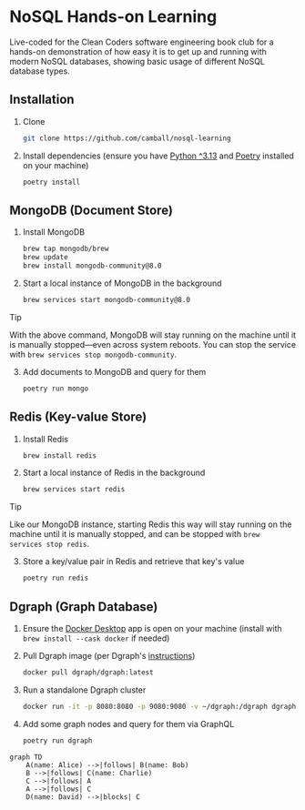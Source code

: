 # NoSQL Hands-on Learning

Live-coded for the Clean Coders software engineering book club for a hands-on demonstration of how easy it is to get up and running with modern NoSQL databases, showing basic usage of different NoSQL database types.

## Installation

1. Clone

    ```sh
    git clone https://github.com/camball/nosql-learning
    ```

2. Install dependencies (ensure you have [Python ^3.13](https://www.python.org/downloads/) and [Poetry](https://python-poetry.org/docs/#installation) installed on your machine)

    ```sh
    poetry install
    ```

## MongoDB (Document Store)

1. Install MongoDB

    ```sh
    brew tap mongodb/brew
    brew update
    brew install mongodb-community@8.0
    ```

2. Start a local instance of MongoDB in the background

    ```sh
    brew services start mongodb-community@8.0
    ```

> [!TIP]
> With the above command, MongoDB will stay running on the machine until it is manually stopped—even across system reboots. You can stop the service with `brew services stop mongodb-community`.

<!-- markdownlint-disable-next-line ol-prefix -- necessary for GH alert formatting -->
3. Add documents to MongoDB and query for them

    ```sh
    poetry run mongo
    ```

## Redis (Key-value Store)

1. Install Redis

    ```sh
    brew install redis
    ```

2. Start a local instance of Redis in the background

    ```sh
    brew services start redis
    ```

> [!TIP]
> Like our MongoDB instance, starting Redis this way will stay running on the machine until it is manually stopped, and can be stopped with `brew services stop redis`.

<!-- markdownlint-disable-next-line ol-prefix -- necessary for GH alert formatting -->
3. Store a key/value pair in Redis and retrieve that key's value

    ```sh
    poetry run redis
    ```

## Dgraph (Graph Database)

1. Ensure the [Docker Desktop](https://www.docker.com/products/docker-desktop/) app is open on your machine (install with `brew install --cask docker` if needed)
2. Pull Dgraph image (per Dgraph's [instructions](https://github.com/hypermodeinc/dgraph#install-with-docker))

    ```sh
    docker pull dgraph/dgraph:latest
    ```

3. Run a standalone Dgraph cluster

    ```sh
    docker run -it -p 8080:8080 -p 9080:9080 -v ~/dgraph:/dgraph dgraph/standalone:latest
    ```

4. Add some graph nodes and query for them via GraphQL

    ```sh
    poetry run dgraph
    ```

```mermaid
graph TD
    A(name: Alice) -->|follows| B(name: Bob)
    B -->|follows| C(name: Charlie)
    C -->|follows| A
    A -->|follows| C
    D(name: David) -->|blocks| C
```
